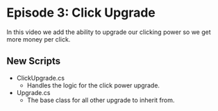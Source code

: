 # Episode 3: Click Upgrade

In this video we add the ability to upgrade our clicking power so we get more money per click.

## New Scripts
- ClickUpgrade.cs
  - Handles the logic for the click power upgrade.
- Upgrade.cs
  - The base class for all other upgrade to inherit from.
